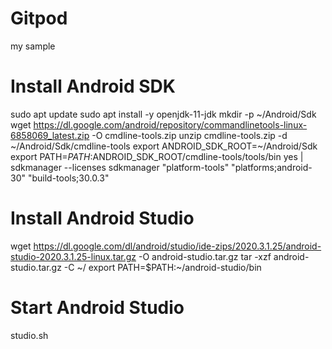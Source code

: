 # Gitpod
my sample
# Install Android SDK
sudo apt update
sudo apt install -y openjdk-11-jdk
mkdir -p ~/Android/Sdk
wget https://dl.google.com/android/repository/commandlinetools-linux-6858069_latest.zip -O cmdline-tools.zip
unzip cmdline-tools.zip -d ~/Android/Sdk/cmdline-tools
export ANDROID_SDK_ROOT=~/Android/Sdk
export PATH=$PATH:$ANDROID_SDK_ROOT/cmdline-tools/tools/bin
yes | sdkmanager --licenses
sdkmanager "platform-tools" "platforms;android-30" "build-tools;30.0.3"

# Install Android Studio
wget https://dl.google.com/dl/android/studio/ide-zips/2020.3.1.25/android-studio-2020.3.1.25-linux.tar.gz -O android-studio.tar.gz
tar -xzf android-studio.tar.gz -C ~/
export PATH=$PATH:~/android-studio/bin

# Start Android Studio
studio.sh

